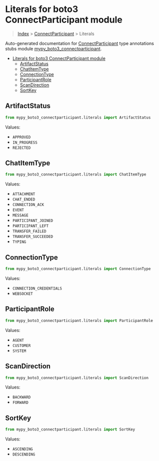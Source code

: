 # Literals for boto3 ConnectParticipant module

> [Index](../README.md) > [ConnectParticipant](./README.md) > Literals

Auto-generated documentation for [ConnectParticipant](https://boto3.amazonaws.com/v1/documentation/api/latest/reference/services/connectparticipant.html#ConnectParticipant)
type annotations stubs module [mypy_boto3_connectparticipant](https://pypi.org/project/mypy-boto3-connectparticipant/).

- [Literals for boto3 ConnectParticipant module](#literals-for-boto3-connectparticipant-module)
  - [ArtifactStatus](#artifactstatus)
  - [ChatItemType](#chatitemtype)
  - [ConnectionType](#connectiontype)
  - [ParticipantRole](#participantrole)
  - [ScanDirection](#scandirection)
  - [SortKey](#sortkey)

## ArtifactStatus

```python
from mypy_boto3_connectparticipant.literals import ArtifactStatus
```

Values:

- `APPROVED`
- `IN_PROGRESS`
- `REJECTED`

## ChatItemType

```python
from mypy_boto3_connectparticipant.literals import ChatItemType
```

Values:

- `ATTACHMENT`
- `CHAT_ENDED`
- `CONNECTION_ACK`
- `EVENT`
- `MESSAGE`
- `PARTICIPANT_JOINED`
- `PARTICIPANT_LEFT`
- `TRANSFER_FAILED`
- `TRANSFER_SUCCEEDED`
- `TYPING`

## ConnectionType

```python
from mypy_boto3_connectparticipant.literals import ConnectionType
```

Values:

- `CONNECTION_CREDENTIALS`
- `WEBSOCKET`

## ParticipantRole

```python
from mypy_boto3_connectparticipant.literals import ParticipantRole
```

Values:

- `AGENT`
- `CUSTOMER`
- `SYSTEM`

## ScanDirection

```python
from mypy_boto3_connectparticipant.literals import ScanDirection
```

Values:

- `BACKWARD`
- `FORWARD`

## SortKey

```python
from mypy_boto3_connectparticipant.literals import SortKey
```

Values:

- `ASCENDING`
- `DESCENDING`

